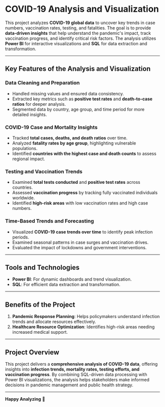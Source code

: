 # COVID-19 Analysis and Visualization  

This project analyzes **COVID-19 global data** to uncover key trends in case numbers, vaccination rates, testing, and fatalities. The goal is to provide **data-driven insights** that help understand the pandemic's impact, track vaccination progress, and identify critical risk factors. The analysis utilizes **Power BI** for interactive visualizations and **SQL** for data extraction and transformation.  

---

## Key Features of the Analysis and Visualization  

### **Data Cleaning and Preparation**  
- Handled missing values and ensured data consistency.  
- Extracted key metrics such as **positive test rates** and **death-to-case ratios** for deeper analysis.  
- Segmented data by country, age group, and time period for more detailed insights.  

### **COVID-19 Case and Mortality Insights**  
- Tracked **total cases, deaths, and death ratios** over time.  
- Analyzed **fatality rates by age group**, highlighting vulnerable populations.  
- Identified **countries with the highest case and death counts** to assess regional impact.  

### **Testing and Vaccination Trends**  
- Examined **total tests conducted** and **positive test rates** across countries.  
- Assessed **vaccination progress** by tracking fully vaccinated individuals worldwide.  
- Identified **high-risk areas** with low vaccination rates and high case numbers.  

### **Time-Based Trends and Forecasting**  
- Visualized **COVID-19 case trends over time** to identify peak infection periods.  
- Examined seasonal patterns in case surges and vaccination drives.  
- Evaluated the impact of lockdowns and government interventions.  

---

## Tools and Technologies  
- **Power BI**: For dynamic dashboards and trend visualization.  
- **SQL**: For efficient data extraction and transformation.  

---

## Benefits of the Project  
1. **Pandemic Response Planning**: Helps policymakers understand infection trends and allocate resources effectively.    
2. **Healthcare Resource Optimization**: Identifies high-risk areas needing increased medical support.  

---

## Project Overview  
This project delivers a **comprehensive analysis of COVID-19 data**, offering insights into **infection trends, mortality rates, testing efforts, and vaccination progress**. By combining SQL-driven data processing with Power BI visualizations, the analysis helps stakeholders make informed decisions in pandemic management and public health strategy.  

---

**Happy Analyzing** 🚀
